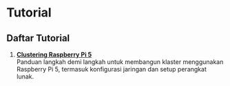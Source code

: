 # Tutorial 
## Daftar Tutorial

1. **[Clustering Raspberry Pi 5](Tutorials/raspberry-pi-cluster.md)**  
   Panduan langkah demi langkah untuk membangun klaster menggunakan Raspberry Pi 5, termasuk konfigurasi jaringan dan setup perangkat lunak.
